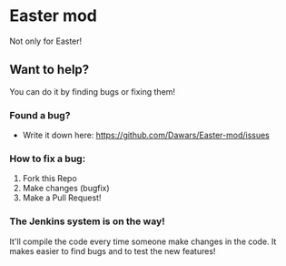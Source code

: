 Easter mod
====

Not only for Easter!

Want to help?
-------------
You can do it by finding bugs or fixing them!
### Found a bug?
* Write it down here: https://github.com/Dawars/Easter-mod/issues

### How to fix a bug:
1. Fork this Repo
2. Make changes (bugfix)
3. Make a Pull Request!


### The Jenkins system is on the way!
It'll compile the code every time someone make changes in the code.
It makes easier to find bugs and to test the new features!